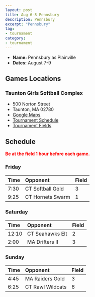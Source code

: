 ```yaml
---
layout: post
title: Aug 6-8 Pennsbury
description: Pennsbury
excerpt: "Pennsbury"
tag:
- tournament
category:
- tournament
---
```

* **Name:** Pennsbury as Plainville
* **Dates:** August 7-9

## Games Locations
### Taunton Girls Softball Complex
* 500 Norton Street
* Taunton, MA 02780
* [Google Maps](https://goo.gl/maps/wY14hrCz5qfZh25b9)
* [Tournament Schedule](http://pennsburyinvitational.com/game-schedules/)
* [Tournament Fields](http://pennsburyinvitational.com/tournament-fields/)

## Schedule
**<span style="color:red">Be at the field 1 hour before each game.</span>**

### Friday

| Time     | Opponent       | Field |
|:---      |:---            |:---   |
| 7:30      | CT Softball Gold  |3    |
| 9:25      | CT Hornets Swarm  |1    |

### Saturday

| Time     | Opponent       | Field |
|:---      |:---            |:---   |
| 12:10      | CT Seahawks Elt  |2    |
| 2:00      | MA Drifters II  |3    |

### Sunday

| Time     | Opponent       | Field |
|:---      |:---            |:---   |
| 4:45      | MA Raiders Gold  |3    |
| 6:25      | CT Rawl Wildcats  |6  |
